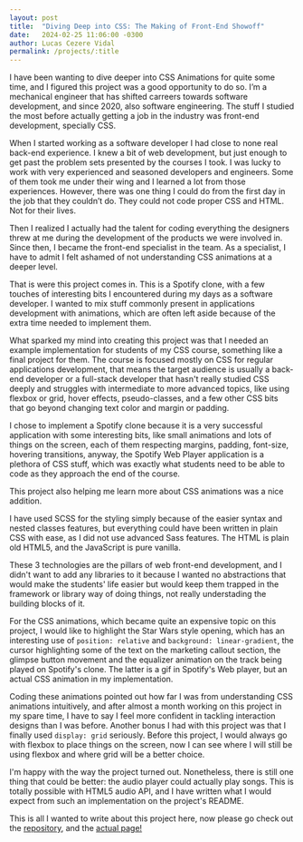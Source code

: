 ```yaml
---
layout: post
title:  "Diving Deep into CSS: The Making of Front-End Showoff"
date:   2024-02-25 11:06:00 -0300
author: Lucas Cezere Vidal
permalink: /projects/:title
---
```

I have been wanting to dive deeper into CSS Animations for quite some time, and I figured this project was a good opportunity to do so. I’m a mechanical engineer that has shifted carreers towards software development, and since 2020, also software engineering. The stuff I studied the most before actually getting a job in the industry was front-end development, specially CSS.

When I started working as a software developer I had close to none real back-end experience. I knew a bit of web development, but just enough to get past the problem sets presented by the courses I took. I was lucky to work with very experienced and seasoned developers and engineers. Some of them took me under their wing and I learned a lot from those experiences. However, there was one thing I could do from the first day in the job that they couldn’t do. They could not code proper CSS and HTML. Not for their lives.

Then I realized I actually had the talent for coding everything the designers threw at me during the development of the products we were involved in. Since then, I became the front-end specialist in the team. As a specialist, I have to admit I felt ashamed of not understanding CSS animations at a deeper level.

That is were this project comes in. This is a Spotify clone, with a few touches of interesting bits I encountered during my days as a software developer. I wanted to mix stuff commonly present in applications development with animations, which are often left aside because of the extra time needed to implement them.

What sparked my mind into creating this project was that I needed an example implementation for students of my CSS course, something like a final project for them. The course is focused mostly on CSS for regular applications development, that means the target audience is usually a back-end developer or a full-stack developer that hasn't really studied CSS deeply and struggles with intermediate to more advanced topics, like using flexbox or grid, hover effects, pseudo-classes, and a few other CSS bits that go beyond changing text color and margin or padding.

I chose to implement a Spotify clone because it is a very successful application with some interesting bits, like small animations and lots of things on the screen, each of them respecting margins, padding, font-size, hovering transitions, anyway, the Spotify Web Player application is a plethora of CSS stuff, which was exactly what students need to be able to code as they approach the end of the course.

This project also helping me learn more about CSS animations was a nice addition.

I have used SCSS for the styling simply because of the easier syntax and nested classes features, but everything could have been written in plain CSS with ease, as I did not use advanced Sass features. The HTML is plain old HTML5, and the JavaScript is pure vanilla.

These 3 technologies are the pillars of web front-end development, and I didn't want to add any libraries to it because I wanted no abstractions that would make the students' life easier but would keep them trapped in the framework or library way of doing things, not really understading the building blocks of it.

For the CSS animations, which became quite an expensive topic on this project, I would like to highlight the Star Wars style opening, which has an interesting use of `position: relative` and `background: linear-gradient`, the cursor highlighting some of the text on the marketing callout section, the glimpse button movement and the equalizer animation on the track being played on Spotify's clone. The latter is a gif in Spotify's Web player, but an actual CSS animation in my implementation.

Coding these animations pointed out how far I was from understanding CSS animations intuitively, and after almost a month working on this project in my spare time, I have to say I feel more confident in tackling interaction designs than I was before. Another bonus I had with this project was that I finally used `display: grid` seriously. Before this project, I would always go with flexbox to place things on the screen, now I can see where I will still be using flexbox and where grid will be a better choice.

I'm happy with the way the project turned out. Nonetheless, there is still one thing that could be better: the audio player could actually play songs. This is totally possible with HTML5 audio API, and I have written what I would expect from such an implementation on the project's README.

This is all I wanted to write about this project here, now please go check out the [repository](https://github.com/lucascvidal/front-end-showoff), and the [actual page!](https://lucascvidal.github.io/front-end-showoff)

